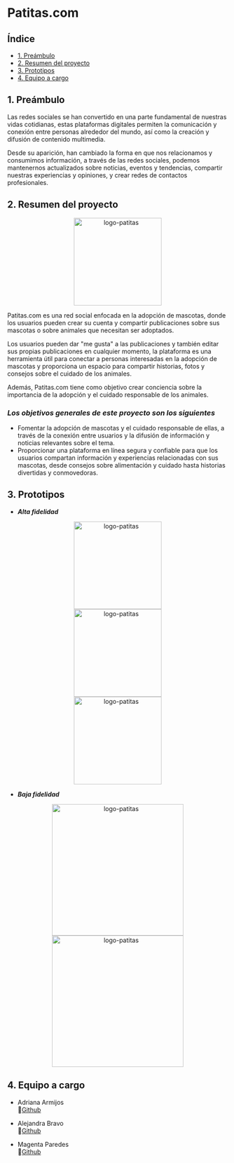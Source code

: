 # Patitas.com

## Índice

* [1. Preámbulo](#1-preámbulo)
* [2. Resumen del proyecto](#2-resumen-del-proyecto)
* [3. Prototipos](#3-Prototipos)
* [4. Equipo a cargo](#4-Equipo-a-cargo)


## 1. Preámbulo

Las redes sociales se han convertido en una parte fundamental de nuestras vidas cotidianas, estas plataformas digitales permiten la comunicación y conexión entre personas alrededor del mundo, así como la creación y difusión de contenido multimedia.

 Desde su aparición, han cambiado la forma en que nos relacionamos y consumimos información, a través de las redes sociales, podemos mantenernos actualizados sobre noticias, eventos y tendencias, compartir nuestras experiencias y opiniones, y crear redes de contactos profesionales.  

## 2. Resumen del proyecto
<p align="center">
  <img src="../DEV005-social-network/src/Img/logo.jpg" alt="logo-patitas" style="display: block; margin: 0 auto;" width="200" />
</p>


Patitas.com es una red social enfocada en la adopción de mascotas, donde los usuarios pueden crear su cuenta y compartir publicaciones sobre sus mascotas o sobre animales que necesitan ser adoptados.

 Los usuarios pueden dar "me gusta" a las publicaciones y también editar sus propias publicaciones en cualquier momento, la plataforma es una herramienta útil para conectar a personas interesadas en la adopción de mascotas y proporciona un espacio para compartir historias, fotos y consejos sobre el cuidado de los animales. 
 
 Además, Patitas.com tiene como objetivo crear conciencia sobre la importancia de la adopción y el cuidado responsable de los animales.

### ___Los objetivos generales de este proyecto son los siguientes___

* Fomentar la adopción de mascotas y el cuidado responsable de ellas, a través de la conexión entre usuarios y la difusión de información y noticias relevantes sobre el tema.
* Proporcionar una plataforma en línea segura y confiable para que los usuarios compartan información y experiencias relacionadas con sus mascotas, desde consejos sobre alimentación y cuidado hasta historias divertidas y conmovedoras.

## 3. Prototipos
 * ***Alta fidelidad***

 <p align="center">
<img src="../DEV005-social-network/src/Img/Altafidelidad1.PNG" alt="logo-patitas" style="display: block; margin: 0 auto;" width="200" />

 <img src="../DEV005-social-network/src/Img/Altafidelidad2.PNG" alt="logo-patitas" style="display: block; margin: 0 auto;" width="200" />


 <img src="../DEV005-social-network/src/Img/Altafidelidad3.PNG" alt="logo-patitas" style="display: block; margin: 0 auto;" width="200" />



 * ***Baja fidelidad***
 <p align="center">
<img src="../DEV005-social-network/src/Img/Baja%20fidelidad%201.PNG" alt="logo-patitas" style="display: block; margin: 0 auto;" width="300" />


  <img src="../DEV005-social-network/src/Img/Baja%20fidelidad%202.PNG" alt="logo-patitas" style="display: block; margin: 0 auto;" width="300" />


## 4. Equipo a cargo

* Adriana Armijos   
👾[Github](https://github.com/adrieli2307)

* Alejandra Bravo   
👾[Github](https://github.com/abrakel)

* Magenta Paredes   
👾[Github](https://github.com/Meowwuw)